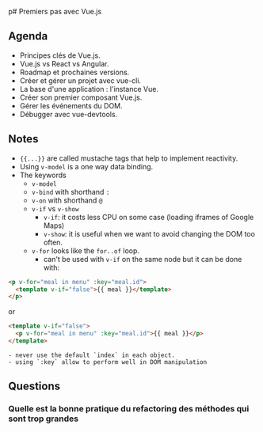 p# Premiers pas avec Vue.js

## Agenda

- Principes clés de Vue.js.
- Vue.js vs React vs Angular.
- Roadmap et prochaines versions.
- Créer et gérer un projet avec vue-cli.
- La base d'une application : l'instance Vue.
- Créer son premier composant Vue.js.
- Gérer les événements du DOM.
- Débugger avec vue-devtools.

## Notes

- `{{...}}` are called mustache tags that help to implement reactivity.
- Using `v-model` is a one way data binding.
- The keywords
  - `v-model`
  - `v-bind` with shorthand `:`
  - `v-on` with shorthand `@`
  - `v-if` vs `v-show`
    - `v-if`: it costs less CPU on some case (loading iframes of Google Maps)
    - `v-show`: it is useful when we want to avoid changing the DOM too often.
  - `v-for` looks like the `for..of` loop.
    - can't be used with `v-if` on the same node but it can be done with:

```html
<p v-for="meal in menu" :key="meal.id">
  <template v-if="false">{{ meal }}</template>
</p>
```

or

```html
<template v-if="false">
  <p v-for="meal in menu" :key="meal.id">{{ meal }}</p>
</template>
```

    - never use the default `index` in each object.
    - using `:key` allow to perform well in DOM manipulation

## Questions

### Quelle est la bonne pratique du refactoring des méthodes qui sont trop grandes
